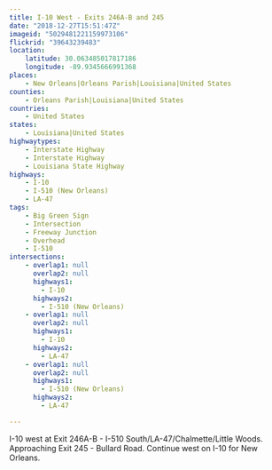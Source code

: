 ```yaml
---
title: I-10 West - Exits 246A-B and 245
date: "2018-12-27T15:51:47Z"
imageid: "5029481221159973106"
flickrid: "39643239483"
location:
    latitude: 30.063485017817186
    longitude: -89.9345666991368
places:
    - New Orleans|Orleans Parish|Louisiana|United States
counties:
    - Orleans Parish|Louisiana|United States
countries:
    - United States
states:
    - Louisiana|United States
highwaytypes:
    - Interstate Highway
    - Interstate Highway
    - Louisiana State Highway
highways:
    - I-10
    - I-510 (New Orleans)
    - LA-47
tags:
    - Big Green Sign
    - Intersection
    - Freeway Junction
    - Overhead
    - I-510
intersections:
    - overlap1: null
      overlap2: null
      highways1:
        - I-10
      highways2:
        - I-510 (New Orleans)
    - overlap1: null
      overlap2: null
      highways1:
        - I-10
      highways2:
        - LA-47
    - overlap1: null
      overlap2: null
      highways1:
        - I-510 (New Orleans)
      highways2:
        - LA-47

---
```

I-10 west at Exit 246A-B - I-510 South/LA-47/Chalmette/Little Woods.  Approaching Exit 245 - Bullard Road.  Continue west on I-10 for New Orleans.